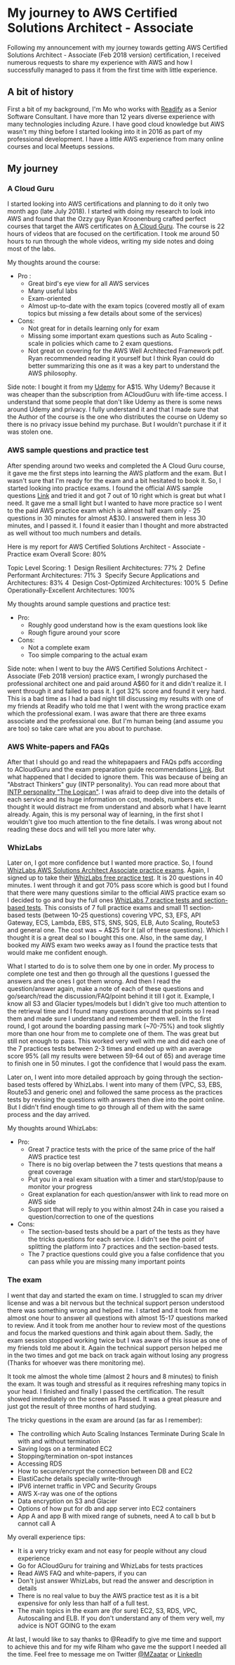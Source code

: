 # My journey to AWS Certified Solutions Architect - Associate

Following my announcement with my journey towards getting AWS Certified Solutions Architect - Associate (Feb 2018 version) certification, I received numerous requests to share my experience with AWS and how I successfully managed to pass it from the first time with little experience.

## A bit of history

First a bit of my background, I'm Mo who works with [Readify](https://readify.net/) as a Senior Software Consultant. I have more than 12 years diverse experience with many technologies including Azure. I have good cloud knowledge but AWS wasn't my thing before I started looking into it in 2016 as part of my professional development. I have a little AWS experience from many online courses and local Meetups sessions.

## My journey

### A Cloud Guru

I started looking into AWS certifications and planning to do it only two month ago (late July 2018). I started with doing my research  to look into AWS and found that the Ozzy guy Ryan Kroonenburg crafted perfect courses that target the AWS certificates on [A Cloud Guru](https://acloud.guru/). 
The course is 22 hours of videos that are focused on the certification. I took me around 50 hours to run through the whole videos, writing my side notes and doing most of the labs.  

My thoughts around the course:

- Pro :
  - Great bird's eye view for all AWS services
  - Many useful labs
  - Exam-oriented
  - Almost up-to-date with the exam topics (covered mostly all of exam topics but missing a few details about some of the services)
- Cons:
  - Not great for in details learning only for exam
  - Missing some important exam questions such as Auto Scaling - scale in policies which came to 2 exam questions.
  - Not great on covering for the AWS Well Architected Framework pdf. Ryan recommended reading it yourself but I think Ryan could do better summarizing this one as it was a key part to understand the AWS philosophy.

Side note: I bought it from my [Udemy](https://www.udemy.com/aws-certified-solutions-architect-associate/learn/v4/content) for A$15. Why Udemy? Because it was cheaper than the subscription from ACloudGuru with life-time access. I understand that some people that don't like Udemy as there is some news around Udemy and privacy. I fully understand it and that I made sure that the Author of the course is the one who distributes the course on Udemy so there is no privacy issue behind my purchase. But I wouldn't purchase it if it was stolen one.

### AWS sample questions and practice test

After spending around two weeks and completed the A Cloud Guru course, it gave me the first steps into learning the AWS platform and the exam. But I wasn't sure that I'm ready for the exam and a bit hesitated to book it. So, I started looking into practice exams. I found the official AWS sample questions [Link](https://d1.awsstatic.com/training-and-certification/docs-sa-assoc/AWS_Certified_Solutions%20Architect_Associate_Feb_2018_Sample%20Questions_v1.0.pdf) and tried it and got 7 out of 10 right which is great but what I need. It gave me a small light but I wanted to have more practice so I went to the paid AWS practice exam which is almost half exam only - 25 questions in 30 minutes for almost A$30. I answered them in less 30 minutes, and I passed it. I found it easier than I thought and more abstracted as well without too much numbers and details.

Here is my report for AWS Certified Solutions Architect - Associate - Practice exam
Overall Score: 80%

Topic Level Scoring:
1  Design Resilient Architectures: 77%
2  Define Performant Architectures: 71%
3  Specify Secure Applications and Architectures: 83%
4  Design Cost-Optimized Architectures: 100%
5  Define Operationally-Excellent Architectures: 100%

My thoughts around sample questions and practice test:

- Pro:
  - Roughly good understand how is the exam questions look like
  - Rough figure around your score
- Cons:
  - Not a complete exam
  - Too simple comparing to the actual exam

Side note: when I went to buy the AWS Certified Solutions Architect - Associate (Feb 2018 version) practice exam, I wrongly purchased the professional architect one and paid around A$60 for it and didn't realize it. I went through it and failed to pass it. I got 32% score and found it very hard. This is a bad time as I had a bad night till discussing my results with one of my friends at Readify who told me that I went with the wrong practice exam which the professional exam. I was aware that there are three exams associate and the professional one. But I'm human being (and assume you are too) so take care what are you about to purchase.

### AWS White-papers and FAQs

After that I should go and read the whitepapaers and FAQs pdfs according to ACloudGuru and the exam preparation guide recommendations [Link](https://aws.amazon.com/certification/certification-prep/). But what happened that I decided to ignore them. This was because of being an "Abstract Thinkers" guy (INTP personality). You can read more about that [INTP personality "The Logican"](https://www.16personalities.com/intp-personality). I was afraid to deep dive into the details of each service and its huge information on cost, models, numbers etc. It thought it would distract me from understand and absorb what I have learnt already. Again, this is my personal way of learning, in the first shot I wouldn't give too much attention to the fine details. I was wrong about not reading these docs and will tell you more later why.

### WhizLabs

Later on, I got more confidence but I wanted more practice. So, I found [WhizLabs AWS Solutions Architect Associate practice exams](https://www.whizlabs.com/aws-solutions-architect-associate/). Again, I signed up to take their [WhizLabs free practice test](https://www.whizlabs.com/aws-solutions-architect-associate/free-test/). It is 20 questions in 40 minutes. I went through it and got 70% pass score which is good but I found that there were many questions similar to the official AWS practice exam so I decided to go and buy the full ones [WhizLabs 7 practice tests and section-based tests](https://www.whizlabs.com/aws-solutions-architect-associate/practice-tests/). This consists of 7 full practice exams and small 11 section-based tests (between 10-25 questions) covering VPC, S3, EFS, API Gateway, ECS, Lambda, EBS, STS, SNS, SQS, ELB, Auto Scaling, Route53 and general one. The cost was ~ A$25 for it (all of these questions). Which I thought it is a great deal so I bought this one. Also, in the same day, I booked my AWS exam two weeks away as I found the practice tests that would make me confident enough.

What I started to do is to solve them one by one in order. My process to complete one test and then go through all the questions I guessed the answers and the ones I got them wrong. And then I read the question/answer again, make a note of each of these questions and go/search/read the discussion/FAQ/point behind it till I got it. Example, I know all S3 and Glacier types/models but I didn't give too much attention to the retrieval time and I found many questions around that points so I read them and made sure I understand and remember them well. In the first round, I got around the boarding passing mark (~70-75%) and took slightly more than one hour from me to complete one of them. The was great but still not enough to pass. This worked very well with me and did each one of the 7 practices tests between 2-3 times and ended up with an average score 95% (all my results were between 59-64 out of 65) and average time to finish one in 50 minutes. I got the confidence that I would pass the exam.

Later on, I went into more detailed approach by going through the section-based tests offered by WhizLabs. I went into many of them (VPC, S3, EBS, Route53 and generic one) and followed the same process as the practices tests by revising the questions with answers then dive into the point online. But I didn't find enough time to go through all of them with the same process and the day arrived.

My thoughts around WhizLabs:

- Pro:
  - Great 7 practice tests with the price of the same price of the half AWS practice test  
  - There is no big overlap between the 7 tests questions that means a great coverage
  - Put you in a real exam situation with a timer and start/stop/pause to monitor your progress
  - Great explanation for each question/answer with link to read more on AWS side
  - Support that will reply to you within almost 24h in case you raised a question/correction to one of the questions
- Cons:
  - The section-based tests should be a part of the tests as they have the tricks questions for each service. I didn't see the point of splitting the platform into 7 practices and the section-based tests.
  - The 7 practice questions could give you a false confidence that you can pass while you are missing many important points  

### The exam

I went that day and started the exam on time. I struggled to scan my driver license and was a bit nervous but the technical support person understood there was something wrong and helped me. I started and it took from me almost one hour to answer all questions with almost 15-17 questions marked to review. And it took from me another hour to review most of the questions and focus the marked questions and think again about them. Sadly, the exam session stopped working twice but I was aware of this issue as one of my friends told me about it. Again the technical support person helped me in the two times and got me back on track again without losing any progress (Thanks for whoever was there monitoring me).

It took me almost the whole time (almost 2 hours and 8 minutes) to finish the exam. It was tough and stressful as it requires refreshing many topics in your head. I finished and finally I passed the certification. The result showed immediately on the screen as Passed. It was a great pleasure and just got the result of three months of hard studying.

The tricky questions in the exam are around (as far as I remember):  

- The controlling which Auto Scaling Instances Terminate During Scale In with and without termination
- Saving logs on a terminated EC2
- Stopping/termination on-spot instances
- Accessing RDS
- How to secure/encrypt the connection between DB and EC2
- ElastiCache details specially write-through
- IPV6 internet traffic in VPC and Security Groups
- AWS X-ray was one of the options
- Data encryption on S3 and Glacier
- Options of how put for db and app server into EC2 containers
- App A and app B with mixed range of subnets, need A to call b but b cannot call A

My overall experience tips:

- It is a very tricky exam and not easy for people without any cloud experience
- Go for ACloudGuru for training and WhizLabs for tests practices
- Read AWS FAQ and white-papers, if you can
- Don't just answer WhizLabs, but read the answer and description in details
- There is no real value to buy the AWS practice test as it is a bit expensive for only less than half of a full test.
- The main topics in the exam are (for sure) EC2, S3, RDS, VPC, Autoscaling and ELB. If you don't understand any of them very well, my advice is NOT GOING to the exam

At last, I would like to say thanks to @Readify to give me time and support to achieve this and for my wife Riham who gave me the support I needed all the time. Feel free to message me on Twitter [@MZaatar](https://twitter.com/MZaatar) or [LinkedIn](https://www.linkedin.com/in/mzaatar/)
